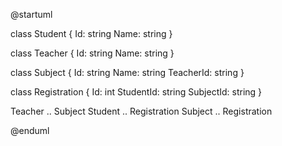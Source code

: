 @startuml

class Student {
  Id: string
  Name: string
}

class Teacher {
  Id: string
  Name: string
}

class Subject {
  Id: string
  Name: string
  TeacherId: string
}

class Registration {
  Id: int
  StudentId: string
  SubjectId: string
}

Teacher .. Subject 
Student .. Registration
Subject .. Registration

@enduml